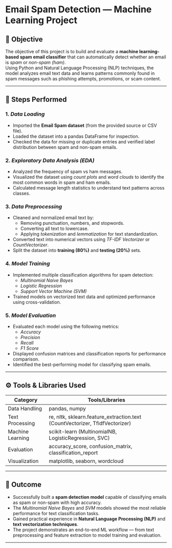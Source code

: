 # Email Spam Detection — Machine Learning Project

## 📘 Objective
The objective of this project is to build and evaluate a **machine learning-based spam email classifier** that can automatically detect whether an email is *spam* or *non-spam (ham)*.  
Using Python and Natural Language Processing (NLP) techniques, the model analyzes email text data and learns patterns commonly found in spam messages such as phishing attempts, promotions, or scam content.

---

## 🧩 Steps Performed

### 1. *Data Loading*
- Imported the **Email Spam dataset** (from the provided source or CSV file).  
- Loaded the dataset into a pandas DataFrame for inspection.  
- Checked the data for missing or duplicate entries and verified label distribution between spam and non-spam emails.

### 2. *Exploratory Data Analysis (EDA)*
- Analyzed the frequency of spam vs ham messages.  
- Visualized the dataset using *count plots* and *word clouds* to identify the most common words in spam and ham emails.  
- Calculated message length statistics to understand text patterns across classes.

### 3. *Data Preprocessing*
- Cleaned and normalized email text by:
  - Removing punctuation, numbers, and stopwords.  
  - Converting all text to lowercase.  
  - Applying *tokenization* and *lemmatization* for text standardization.
- Converted text into numerical vectors using *TF-IDF Vectorizer* or *CountVectorizer*.  
- Split the dataset into **training (80%)** and **testing (20%)** sets.

### 4. *Model Training*
- Implemented multiple classification algorithms for spam detection:
  - *Multinomial Naive Bayes*  
  - *Logistic Regression*  
  - *Support Vector Machine (SVM)*  
- Trained models on vectorized text data and optimized performance using cross-validation.

### 5. *Model Evaluation*
- Evaluated each model using the following metrics:
  - *Accuracy*  
  - *Precision*  
  - *Recall*  
  - *F1 Score*  
- Displayed confusion matrices and classification reports for performance comparison.  
- Identified the best-performing model for classifying spam emails.

---

## ⚙ Tools & Libraries Used
| Category | Tools/Libraries |
|-----------|----------------|
| Data Handling | pandas, numpy |
| Text Processing | re, nltk, sklearn.feature_extraction.text (CountVectorizer, TfidfVectorizer) |
| Machine Learning | scikit-learn (MultinomialNB, LogisticRegression, SVC) |
| Evaluation | accuracy_score, confusion_matrix, classification_report |
| Visualization | matplotlib, seaborn, wordcloud |

---

## 🏁 Outcome
- Successfully built a **spam detection model** capable of classifying emails as spam or non-spam with high accuracy.  
- The *Multinomial Naive Bayes* and *SVM* models showed the most reliable performance for text classification tasks.  
- Gained practical experience in **Natural Language Processing (NLP)** and **text vectorization techniques**.  
- The project demonstrates an end-to-end ML workflow — from text preprocessing and feature extraction to model training and evaluation.

---
